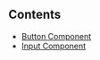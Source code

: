 <!-- Please update value in the {}  -->

## Contents
   
   - <a href="./button_component">Button Component</a>
   - <a href="./input_component">Input Component</a>
 
